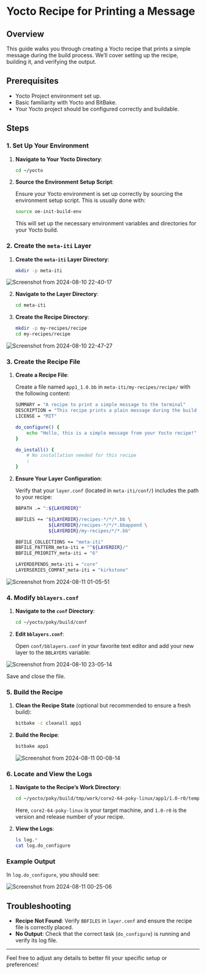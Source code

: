 # Yocto Recipe for Printing a Message

## Overview

This guide walks you through creating a Yocto recipe that prints a simple message during the build process. We’ll cover setting up the recipe, building it, and verifying the output.

## Prerequisites

- Yocto Project environment set up.
- Basic familiarity with Yocto and BitBake.
- Your Yocto project should be configured correctly and buildable.

## Steps

### 1. Set Up Your Environment

1. **Navigate to Your Yocto Directory**:

   ```sh
   cd ~/yocto
   ```

2. **Source the Environment Setup Script**:

   Ensure your Yocto environment is set up correctly by sourcing the environment setup script. This is usually done with:

   ```sh
   source oe-init-build-env
   ```

   This will set up the necessary environment variables and directories for your Yocto build.

### 2. Create the `meta-iti` Layer

1. **Create the `meta-iti` Layer Directory**:

   ```sh
   mkdir -p meta-iti
   ```
![Screenshot from 2024-08-10 22-40-17](https://github.com/user-attachments/assets/a17da15d-10c8-49c0-9cf3-b9c8c72f4351)

2. **Navigate to the Layer Directory**:

   ```sh
   cd meta-iti
   ```

3. **Create the Recipe Directory**:

   ```sh
   mkdir -p my-recipes/recipe
   cd my-recipes/recipe
   ```
![Screenshot from 2024-08-10 22-47-27](https://github.com/user-attachments/assets/0fa2a6b0-c7b2-43ec-8719-86a518fc5f1b)

### 3. Create the Recipe File

1. **Create a Recipe File**:

   Create a file named `app1_1.0.bb` in `meta-iti/my-recipes/recipe/` with the following content:

   ```sh
   SUMMARY = "A recipe to print a simple message to the terminal"
   DESCRIPTION = "This recipe prints a plain message during the build process"
   LICENSE = "MIT"

   do_configure() {
       echo "Hello, this is a simple message from your Yocto recipe!"
   }

   do_install() {
       # No installation needed for this recipe
       :
   }
   ```

2. **Ensure Your Layer Configuration**:

   Verify that your `layer.conf` (located in `meta-iti/conf/`) includes the path to your recipe:

   ```sh
   BBPATH .= ":${LAYERDIR}"

   BBFILES += "${LAYERDIR}/recipes-*/*/*.bb \
               ${LAYERDIR}/recipes-*/*/*.bbappend \
               ${LAYERDIR}/my-recipes/*/*.bb"

   BBFILE_COLLECTIONS += "meta-iti"
   BBFILE_PATTERN_meta-iti = "^${LAYERDIR}/"
   BBFILE_PRIORITY_meta-iti = "6"

   LAYERDEPENDS_meta-iti = "core"
   LAYERSERIES_COMPAT_meta-iti = "kirkstone"
   ```

   
![Screenshot from 2024-08-11 01-05-51](https://github.com/user-attachments/assets/ad464d99-a8ee-4583-a62e-a4f505ea5861)


### 4. Modify `bblayers.conf`

1. **Navigate to the `conf` Directory**:

   ```sh
   cd ~/yocto/poky/build/conf
   ```

2. **Edit `bblayers.conf`**:

   Open `conf/bblayers.conf` in your favorite text editor and add your new layer to the `BBLAYERS` variable:

![Screenshot from 2024-08-10 23-05-14](https://github.com/user-attachments/assets/3c02a899-f225-4e97-9f17-0eea5060ec8e)


   Save and close the file.

### 5. Build the Recipe

1. **Clean the Recipe State** (optional but recommended to ensure a fresh build):

   ```sh
   bitbake -c cleanall app1
   ```

2. **Build the Recipe**:

   ```sh
   bitbake app1
   ```

 
   ![Screenshot from 2024-08-11 00-08-14](https://github.com/user-attachments/assets/bc548fb6-b321-4088-8ad0-e40e72c43233)


### 6. Locate and View the Logs

1. **Navigate to the Recipe’s Work Directory**:

   ```sh
   cd ~/yocto/poky/build/tmp/work/core2-64-poky-linux/app1/1.0-r0/temp
   ```

   Here, `core2-64-poky-linux` is your target machine, and `1.0-r0` is the version and release number of your recipe.

2. **View the Logs**:

   ```sh
   ls log.*
   cat log.do_configure
   ```

### Example Output

In `log.do_configure`, you should see:

![Screenshot from 2024-08-11 00-25-06](https://github.com/user-attachments/assets/639b91a3-57f0-47a8-9bfd-c7de0d201f59)


## Troubleshooting

- **Recipe Not Found**: Verify `BBFILES` in `layer.conf` and ensure the recipe file is correctly placed.
- **No Output**: Check that the correct task (`do_configure`) is running and verify its log file.

---

Feel free to adjust any details to better fit your specific setup or preferences!

